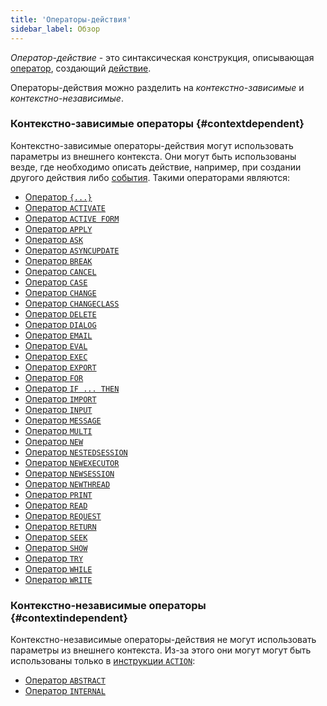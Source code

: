 ```yaml
---
title: 'Операторы-действия'
sidebar_label: Обзор
---
```


*Оператор-действие* - это синтаксическая конструкция, описывающая [оператор](Оperators.md), создающий [действие](Actions.md).

Операторы-действия можно разделить на *контекстно-зависимые* и *контекстно-независимые*.

### Контекстно-зависимые операторы {#contextdependent}

Контекстно-зависимые операторы-действия могут использовать параметры из внешнего контекста. Они могут быть использованы везде, где необходимо описать действие, например, при создании другого действия либо [события](Events.md). Такими операторами являются:

-   [Оператор `{...}`](Operator_..._.md)
-   [Оператор `ACTIVATE`](ACTIVATE_operator.md)
-   [Оператор `ACTIVE FORM`](ACTIVE_FORM_operator.md)
-   [Оператор `APPLY`](APPLY_operator.md)
-   [Оператор `ASK`](ASK_operator.md)
-   [Оператор `ASYNCUPDATE`](https://ru-documentation.lsfusion.org/pages/viewpage.action?pageId=12320796)
-   [Оператор `BREAK`](BREAK_operator.md)
-   [Оператор `CANCEL`](CANCEL_operator.md)
-   [Оператор `CASE`](CASE_operator_action_.md)
-   [Оператор `CHANGE`](CHANGE_operator.md)
-   [Оператор `CHANGECLASS`](CHANGECLASS_operator.md)
-   [Оператор `DELETE`](DELETE_operator.md)
-   [Оператор `DIALOG`](DIALOG_operator.md)
-   [Оператор `EMAIL`](EMAIL_operator.md)
-   [Оператор `EVAL`](EVAL_operator.md)
-   [Оператор `EXEC`](EXEC_operator.md)
-   [Оператор `EXPORT`](EXPORT_operator.md)
-   [Оператор `FOR`](FOR_operator.md)
-   [Оператор `IF ... THEN`](IF_..._THEN_operator_action_.md)
-   [Оператор `IMPORT`](IMPORT_operator.md)
-   [Оператор `INPUT`](INPUT_operator.md)
-   [Оператор `MESSAGE`](MESSAGE_operator.md)
-   [Оператор `MULTI`](MULTI_operator_action_.md)
-   [Оператор `NEW`](NEW_operator.md)
-   [Оператор `NESTEDSESSION`](NESTEDSESSION_operator.md)
-   [Оператор `NEWEXECUTOR`](NEWEXECUTOR_operator.md)
-   [Оператор `NEWSESSION`](NEWSESSION_operator.md)
-   [Оператор `NEWTHREAD`](NEWTHREAD_operator.md)
-   [Оператор `PRINT`](PRINT_operator.md)
-   [Оператор `READ`](READ_operator.md)
-   [Оператор `REQUEST`](REQUEST_operator.md)
-   [Оператор `RETURN`](RETURN.md)
-   [Оператор `SEEK`](SEEK_operator.md)
-   [Оператор `SHOW`](SHOW_operator.md)
-   [Оператор `TRY`](TRY_operator.md)
-   [Оператор `WHILE`](WHILE_operator.md)
-   [Оператор `WRITE`](WRITE_operator.md)

### Контекстно-независимые операторы {#contextindependent}

Контекстно-независимые операторы-действия не могут использовать параметры из внешнего контекста. Из-за этого они могут могут быть использованы только в [инструкции `ACTION`](ACTION_instruction.md):

-   [Оператор `ABSTRACT`](ABSTRACT_operator_action_.md)
-   [Оператор `INTERNAL`](INTERNAL_operator.md)

 
